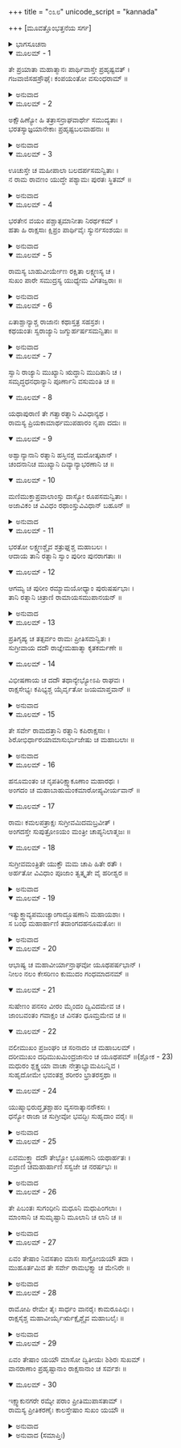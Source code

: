 +++
title = "೦೩೮"
unicode_script = "kannada"

+++
[ಮೂವತ್ತೊಂಭತ್ತನೆಯ ಸರ್ಗ]



<details><summary>ಭಾಗಸೂಚನಾ</summary>

ರಾಜರೆಲ್ಲರೂ ಶ್ರೀರಾಮನಿಗೆ ಕಪ್ಪ-ಕಾಣಿಗೆ ಅರ್ಪಿಸಿದುದು, ಶ್ರೀರಾಮನು ಅವೆಲ್ಲವನ್ನು ಮಿತ್ರರಿಗೂ, ವಾನರರಿಗೂ, ಕರಡಿಗಳಿಗೂ, ರಾಕ್ಷಸರಿಗೂ ಹಂಚಿಕೊಟ್ಟಿದ್ದು
</details>

<details open><summary>ಮೂಲಮ್ - 1</summary>

ತೇ ಪ್ರಯಾತಾ ಮಹಾತ್ಮಾನಃ ಪಾರ್ಥಿವಾಸ್ತೇ ಪ್ರಹೃಷ್ಟವತ್ ।  
ಗಜವಾಜಿಸಹಸ್ರೌಘೈಃ ಕಂಪಯಂತೋ ವಸುಂಧರಾಮ್ ॥
</details>

<details><summary>ಅನುವಾದ</summary>

ಮಹಾತ್ಮನಾದ ಆ ರಾಜರೆಲ್ಲರೂ ಸಾವಿರಾರು ಆನೆ-ಕುದುರೆ-ಕಾಲಾಳುಗಳಿಂದ ಸಮಾವೃತರಾಗಿ ಪರಮ ಹರ್ಷ ದಿಂದ ಭೂಮಿಯನ್ನು ನಡುಗಿಸುತ್ತಾ ಅಯೋಧ್ಯೆಯಿಂದ ಹೊರಟರು.॥1॥
</details>

<details open><summary>ಮೂಲಮ್ - 2</summary>

ಅಕ್ಷೌಹಿಣ್ಯೋ ಹಿ ತತ್ರಾಸನ್ರಾಘವಾರ್ಥೇ ಸಮುದ್ಯತಾಃ ।  
ಭರತಸ್ಯಾಜ್ಞಯಾನೇಕಾಃ ಪ್ರಹೃಷ್ಟಬಲವಾಹನಾಃ ॥
</details>

<details><summary>ಅನುವಾದ</summary>

ಭರತನ ಆಜ್ಞೆಯಂತೆ ಶ್ರೀರಾಮನ ಸಹಾಯಕ್ಕಾಗಿ ಅನೇಕ ಅಕ್ಷೌಹಿಣಿ ಸೈನ್ಯಗಳು ಯುದ್ಧಕ್ಕಾಗಿ ಬಂದಿದ್ದವು. ಆ ಎಲ್ಲ ಸೈನಿಕರು ಮತ್ತು ವಾಹನಗಳು ಹರ್ಷೋತ್ಸಾಹ ಗೊಂಡಿದ್ದವು.॥2॥
</details>

<details open><summary>ಮೂಲಮ್ - 3</summary>

ಊಚುಸ್ತೇ ಚ ಮಹೀಪಾಲಾ ಬಲದರ್ಪಸಮನ್ವಿತಾಃ ।  
ನ ರಾಮ ರಾವಣಂ ಯುದ್ಧೇ ಪಶ್ಯಾಮಃ ಪುರತಃ ಸ್ಥಿತಮ್ ॥
</details>

<details><summary>ಅನುವಾದ</summary>

ಆ ಎಲ್ಲ ಭೂಪಾಲರು ದರ್ಪದಿಂದ ಪರಸ್ಪರ ಹೀಗೆ ಮಾತನಾಡುತ್ತಿದ್ದರು - ನಾವು ಯುದ್ಧದಲ್ಲಿ ಶ್ರೀರಾಮ ಮತ್ತು ರಾವಣರು ಎದುರುಬದಿರಾಗಿ ನಿಂತಿರುವುದನ್ನು ನೋಡಲಾಗಲಿಲ್ಲ.॥3॥
</details>

<details open><summary>ಮೂಲಮ್ - 4</summary>

ಭರತೇನ ವಯಂ ಪಶ್ಚಾತ್ಸಮಾನೀತಾ ನಿರರ್ಥಕಮ್ ।  
ಹತಾ ಹಿ ರಾಕ್ಷಸಾಃ ಕ್ಷಿಪ್ರಂ ಪಾರ್ಥಿವೈಃ ಸ್ಯುರ್ನಸಂಶಯಃ ॥
</details>

<details><summary>ಅನುವಾದ</summary>

ಭರತನು ಮೊದಲೇ ನಮಗೆ ಸೂಚಿಸದೆ, ಯುದ್ಧ ಮುಗಿದ ಮೇಲೆ ನಮ್ಮನ್ನು ವ್ಯರ್ಥವಾಗಿ ಕರೆಸಿಕೊಂಡನು. ಎಲ್ಲ ರಾಜರು ಅಲ್ಲಿಗೆ ಹೋಗಿದ್ದರೆ, ಅವರಿಂದ ಸಮಸ್ತ ರಾಕ್ಷಸರ ಸಂಹಾರವು ಬೇಗನೇ ಅಗುತ್ತಿತ್ತು, ಇದರಲ್ಲಿ ಸಂಶಯವೇ ಇಲ್ಲ.॥4॥
</details>

<details open><summary>ಮೂಲಮ್ - 5</summary>

ರಾಮಸ್ಯ ಬಾಹುವೀರ್ಯೇಣ ರಕ್ಷಿತಾ ಲಕ್ಷ್ಮಣಸ್ಯ ಚ ।  
ಸುಖಂ ಪಾರೇ ಸಮುದ್ರಸ್ಯ ಯುಧ್ಯೇಮ ವಿಗತಜ್ವರಾಃ ॥
</details>

<details><summary>ಅನುವಾದ</summary>

ಶ್ರೀರಾಮ ಮತ್ತು ಲಕ್ಷ್ಮಣರ ಬಾಹುಬಲದಿಂದ ಸುರಕ್ಷಿತ ಮತ್ತು ನಿಶ್ಚಿಂತರಾಗಿ ನಾವು ಸಮುದ್ರದ ಆಚೆಗೆ ಸುಖಪೂರ್ವಕವಾಗಿ ಯುದ್ಧ ಮಾಡುತ್ತಿದ್ದೆವು.॥5॥
</details>

<details open><summary>ಮೂಲಮ್ - 6</summary>

ಏತಾಶ್ಚಾನ್ಯಾಶ್ಚ ರಾಜಾನಃ ಕಥಾಸ್ತತ್ರ ಸಹಸ್ರಶಃ ।  
ಕಥಯಂತಃ ಸ್ವರಾಜ್ಯಾನಿ ಜಗ್ಮುರ್ಹರ್ಷಸಮನ್ವಿತಾಃ ॥
</details>

<details><summary>ಅನುವಾದ</summary>

ಇವರು ಇನ್ನೂ ಬಹಳಷ್ಟು ಮಾತುಗಳನ್ನಾಡುತ್ತಾ ಸಾವಿರಾರು ರಾಜರು ಬಹಳ ಹರ್ಷದಿಂದ ತಮ್ಮ-ತಮ್ಮ ರಾಜ್ಯಗಳಿಗೆ ತೆರಳಿದರು.॥6॥
</details>

<details open><summary>ಮೂಲಮ್ - 7</summary>

ಸ್ವಾನಿ ರಾಜ್ಯಾನಿ ಮುಖ್ಯಾನಿ ಋದ್ಧಾನಿ ಮುದಿತಾನಿ ಚ ।  
ಸಮೃದ್ಧಧನಧಾನ್ಯಾನಿ ಪೂರ್ಣಾನಿ ವಸುಮಂತಿ ಚ ॥
</details>

<details open><summary>ಮೂಲಮ್ - 8</summary>

ಯಥಾಪುರಾಣಿ ತೇ ಗತ್ವಾರತ್ನಾನಿ ವಿವಿಧಾನ್ಯಥ ।  
ರಾಮಸ್ಯ ಪ್ರಿಯಕಾಮಾರ್ಥಮುಪಹಾರಂ ನೃಪಾ ದದುಃ ॥
</details>

<details open><summary>ಮೂಲಮ್ - 9</summary>

ಅಶ್ವಾನ್ಯಾನಾನಿ ರತ್ನಾನಿ ಹಸ್ತಿನಶ್ಚ ಮದೋತ್ಕಟಾನ್ ।  
ಚಂದನಾನಿಚ ಮುಖ್ಯಾನಿ ದಿವ್ಯಾನ್ಯಾಭರಣಾನಿ ಚ ॥
</details>

<details open><summary>ಮೂಲಮ್ - 10</summary>

ಮಣಿಮುಕ್ತಾಪ್ರವಾಲಾಂಸ್ತು ದಾಸ್ಯೋ ರೂಪಸಮನ್ವಿತಾಃ ।  
ಅಜಾವಿಕಂ ಚ ವಿವಿಧಂ ರಥಾಂಸ್ತುವಿವಿಧಾನ್ ಬಹೂನ್ ॥
</details>

<details><summary>ಅನುವಾದ</summary>

ಅವರ ಪ್ರಸಿದ್ಧ ರಾಜ್ಯಗಳು ಸಮೃದ್ಧಿಶಾಲಿ, ಸುಖ-ಆನಂದದಿಂದ ಪರಿಪೂರ್ಣ, ಧನ-ಧಾನ್ಯಗಳಿಂದ ಸಂಪನ್ನ ಹಾಗೂ ರತ್ನಾದಿಗಳಿಂದ ತುಂಬಿ ತುಳುಕುತ್ತಿದ್ದವು. ಆ ರಾಜ್ಯ, ನಗರಗಳಿಗೆ ಹೋಗಿ ಆ ರಾಜರು ಶ್ರೀರಾಮನ ಪ್ರಿಯಮಾಡುವ ಇಚ್ಛೆಯಿಂದ ನಾನಾ ರೀತಿಯ ರತ್ನಾದಿಗಳನ್ನು ಉಡುಗೊರೆಯಾಗಿ ಅವನಿಗೆ ಕಳಿಸಿದರು. ಕುದುರೆ, ವಾಹನಗಳು, ರತ್ನಗಳು, ಮತ್ತಗಜ, ಉತ್ತಮ ಚಂದನ, ದಿವ್ಯ ಆಭೂಷಣ, ಮಣಿ, ಮುತ್ತು, ಹವಳ, ಸುಂದರ ದಾಸಿಯರು, ನಾನಾ ಪ್ರಕಾರದ ಆಡು-ಕುರಿಗಳನ್ನು, ಹಾಗೂ ಬಗೆ-ಬಗೆಯ ಅನೇಕ ರಥಗಳನ್ನು ಕಾಣಿಕೆಯಾಗಿ ಕಳಿಸಿಕೊಟ್ಟರು.॥7-10॥
</details>

<details open><summary>ಮೂಲಮ್ - 11</summary>

ಭರತೋ ಲಕ್ಷ್ಮಣಶ್ಚೈವ ಶತ್ರುಘ್ನಶ್ಚ ಮಹಾಬಲಃ ।  
ಆದಾಯ ತಾನಿ ರತ್ನಾನಿ ಸ್ವಾಂ ಪುರೀಂ ಪುನರಾಗತಾಃ ॥
</details>

<details open><summary>ಮೂಲಮ್ - 12</summary>

ಆಗಮ್ಯ ಚ ಪುರೀಂ ರಮ್ಯಾಮಯೋಧ್ಯಾಂ ಪುರುಷರ್ಷಭಾಃ ।  
ತಾನಿ ರತ್ನಾನಿ ಚಿತ್ರಾಣಿ ರಾಮಾಯಸಮುಪಾನಯನ್ ॥
</details>

<details><summary>ಅನುವಾದ</summary>

ಮಹಾಬಲಿ ಭರತ, ಲಕ್ಷ್ಮಣ, ಶತ್ರುಘ್ನರು ಆ ರತ್ನಗಳನ್ನು ಎತ್ತಿಕೊಂಡು ಅಯೋಧ್ಯೆಗೆ ಬಂದರು. ರಮಣೀಯ ಅಯೋಧ್ಯಾಪುರಿಗೆ ಬಂದು ಆ ಮೂವರೂ ಸಹೋದರರು ಆ ವಿಚಿತ್ರ ರತ್ನಗಳನ್ನು ಶ್ರೀರಾಮನಿಗೆ ಅರ್ಪಿಸಿದರು.॥11-12॥
</details>

<details open><summary>ಮೂಲಮ್ - 13</summary>

ಪ್ರತಿಗೃಹ್ಯ ಚ ತತ್ಸರ್ವಂ ರಾಮಃ ಪ್ರೀತಿಸಮನ್ವಿತಃ ।  
ಸುಗ್ರೀವಾಯ ದದೌ ರಾಜ್ಞೇಮಹಾತ್ಮಾ ಕೃತಕರ್ಮಣೇ ॥
</details>

<details open><summary>ಮೂಲಮ್ - 14</summary>

ವಿಭೀಷಣಾಯ ಚ ದದೌ ತಥಾನ್ಯೇಭ್ಯೋಽಪಿ ರಾಘವಃ ।  
ರಾಕ್ಷಸೇಭ್ಯಃ ಕಪಿಭ್ಯಶ್ಚ ಯೈರ್ವೃತೋ ಜಯಮಾಪ್ತವಾನ್ ॥
</details>

<details><summary>ಅನುವಾದ</summary>

ಅದೆಲ್ಲವನ್ನು ಸ್ವೀಕರಿಸಿ ಮಹಾತ್ಮಾ ಶ್ರೀರಾಮನು ಬಹಳ ಸಂತೋಷದಿಂದ ಉಪಕಾರೀ ವಾನರರಾಜ ಸುಗ್ರೀವ ಮತ್ತು ವಿಭೀಷಣರನ್ನು ಹಾಗೂ ಇತರ ರಾಕ್ಷಸರಿಗೆ, ವಾನರರಿಗೆ ಅದನ್ನು ಹಂಚಿಬಿಟ್ಟನು; ಏಕೆಂದರೆ ಅವರಿಂದ ಸುತ್ತುವರೆದು ಶ್ರೀರಾಮನು ಯುದ್ಧದಲ್ಲಿ ವಿಜಯ ಪ್ರಾಪ್ತಿ ಮಾಡಿ ಕೊಂಡಿದ್ದನು.॥13-14॥
</details>

<details open><summary>ಮೂಲಮ್ - 15</summary>

ತೇ ಸರ್ವೇ ರಾಮದತ್ತಾನಿ ರತ್ನಾನಿ ಕಪಿರಾಕ್ಷಸಾಃ ।  
ಶಿರೋಭಿರ್ಧಾರಯಾಮಾಸುರ್ಭುಜೇಷು ಚ ಮಹಾಬಲಾಃ ॥
</details>

<details><summary>ಅನುವಾದ</summary>

ಆ ಎಲ್ಲ ಮಹಾಬಲೀ ವಾನರರು ಮತ್ತು ರಾಕ್ಷಸರು ಶ್ರೀರಾಮಚಂದ್ರನು ಕೊಟ್ಟಿರುವ ಆ ರತ್ನಗಳನ್ನು ತಮ್ಮ ಮಸ್ತಕ ಮತ್ತು ಭುಜಗಳಲ್ಲಿ ಧರಿಸಿಕೊಂಡರು.॥15॥
</details>

<details open><summary>ಮೂಲಮ್ - 16</summary>

ಹನೂಮಂತಂ ಚ ನೃಪತಿರಿಕ್ಷ್ವಾಕೂಣಾಂ ಮಹಾರಥಃ ।  
ಅಂಗದಂ ಚ ಮಹಾಬಾಹುಮಂಕಮಾರೋಪ್ಯವೀರ್ಯವಾನ್ ॥
</details>

<details open><summary>ಮೂಲಮ್ - 17</summary>

ರಾಮಃ ಕಮಲಪತ್ರಾಕ್ಷಃ ಸುಗ್ರೀವಮಿದಮಬ್ರವೀತ್ ।  
ಅಂಗದಸ್ತೇ ಸುಪುತ್ರೋಽಯಂ ಮಂತ್ರೀ ಚಾಪ್ಯನಿಲಾತ್ಮಜಃ ॥
</details>

<details open><summary>ಮೂಲಮ್ - 18</summary>

ಸುಗ್ರೀವಮಂತ್ರಿತೇ ಯುಕ್ತೌ ಮಮ ಚಾಪಿ ಹಿತೇ ರತೌ ।  
ಅರ್ಹತೋ ವಿವಿಧಾಂ ಪೂಜಾಂ ತ್ವತ್ಕೃತೇ ವೈ ಹರೀಶ್ವರ ॥
</details>

<details><summary>ಅನುವಾದ</summary>

ಅನಂತರ ಇಕ್ಷ್ವಾಕು ನರೇಶ ಮಹಾಪರಾಕ್ರಮಿ, ಮಹಾರಥಿ ಕಮಲನಯನ ಶ್ರೀರಾಮನು ಮಹಾಬಾಹು ಹನುಮಾನ್ ಹಾಗೂ ಅಂಗದರನ್ನು ತೊಡೆಯಲ್ಲಿ ಕುಳ್ಳಿರಿಸಿಕೊಂಡು ಸುಗ್ರೀವನಲ್ಲಿ ಹೀಗೆ ಹೇಳಿದನು- ಸುಗ್ರೀವನೇ! ಅಂಗದನು ನಿನ್ನ ಸುಪುತ್ರನಾಗಿದ್ದಾನೆ. ಪವನಕುಮಾರ ಹನುಮಂತನು ಮಂತ್ರಿ. ವಾನರರಾಜನೇ! ಇವರಿಬ್ಬರೂ ನನಗೆ ಮಂತ್ರಿಗಳ ಕೆಲಸ ಮಾಡುತ್ತಿದ್ದರು ಹಾಗೂ ಸದಾ ನನ್ನ ಹಿತಸಾಧನೆಯಲ್ಲೇ ತೊಡಗಿರುತ್ತಿದ್ದರು. ಅದಕ್ಕಾಗಿ ವಿಶೇಷವಾಗಿ ನಿನ್ನಿಂದಾಗಿ ಇವರು ನನ್ನಿಂದ ವಿವಿಧ ಆದರ ಸತ್ಕಾರ ಹಾಗೂ ಉಡುಗೊರೆ ಪಡೆಯಲು ಯೋಗ್ಯರಾಗಿದ್ದಾರೆ.॥16-18॥
</details>

<details open><summary>ಮೂಲಮ್ - 19</summary>

ಇತ್ಯುಕ್ತ್ವಾವ್ಯಪಮುಚ್ಯಾಂಗಾದ್ಭೂಷಣಾನಿ ಮಹಾಯಶಾಃ ।  
ಸ ಬಂಧ ಮಹಾರ್ಹಾಣಿ ತದಾಂಗದಹನೂಮತೋಃ ॥
</details>

<details><summary>ಅನುವಾದ</summary>

ಹೀಗೆ ಹೇಳಿ ಮಹಾಯಶಸ್ವೀ ಶ್ರೀರಾಮನು ತನ್ನ ಮೈಮೇಲಿಂದ ಬಹುಮೂಲ್ಯ ಆಭೂಷಣ ತೆಗೆದು ಅದನ್ನು ಅಂಗದ ಹಾಗೂ ಹನುಮಂತರಿಗೆ ತೊಡಿಸಿದನು.॥19॥
</details>

<details open><summary>ಮೂಲಮ್ - 20</summary>

ಆಭಾಷ್ಯ ಚ ಮಹಾವೀರ್ಯಾನ್ರಾಘವೋ ಯೂಥಪರ್ಷಭಾನ್ ।  
ನೀಲಂ ನಲಂ ಕೇಸರಿಣಂ ಕುಮುದಂ ಗಂಧಮಾದನಮ್ ॥
</details>

<details open><summary>ಮೂಲಮ್ - 21</summary>

ಸುಷೇಣಂ ಪನಸಂ ವೀರಂ ಮೈಂದಂ ದ್ವಿವಿದಮೇವ ಚ ।  
ಜಾಂಬವಂತಂ ಗವಾಕ್ಷಂ ಚ ವಿನತಂ ಧೂಮ್ರಮೇವ ಚ ॥
</details>

<details open><summary>ಮೂಲಮ್ - 22</summary>

ವಲೀಮುಖಂ ಪ್ರಜಂಘಂ ಚ ಸಂನಾದಂ ಚ ಮಹಾಬಲಮ್ ।  
ದರೀಮುಖಂ ದಧಿಮುಖಮಿಂದ್ರಜಾನುಂ ಚ ಯೂಥಪಮ್ ॥(ಶ್ಲೋಕ - 23)  
ಮಧುರಂ ಶ್ಲಕ್ಷ್ಣಯಾ ವಾಚಾ ನೇತ್ರಾಭ್ಯಾಮಪಿಬನ್ನಿವ ।  
ಸುಹೃದೋಮೇ ಭವಂತಶ್ಚ ಶರೀರಂ ಭ್ರಾತರಸ್ತಥಾ ॥
</details>

<details open><summary>ಮೂಲಮ್ - 24</summary>

ಯುಷ್ಮಾಭಿರುದ್ಧೃತಶ್ಚಾಹಂ ವ್ಯಸನಾತ್ಕಾನನೌಕಸಃ ।  
ಧನ್ಯೋ ರಾಜಾ ಚ ಸುಗ್ರೀವೋ ಭವದ್ಭಿಃ ಸುಹೃದಾಂ ವರೈಃ ॥
</details>

<details><summary>ಅನುವಾದ</summary>

ಬಳಿಕ ಶ್ರೀರಘುನಾಥನು ಮಹಾಪರಾಕ್ರಮಿ ವಾನರ ಸೇನಾಪತಿಗಳಾದ ನೀಲ, ನಳ, ಕೇಸರೀ, ಕುಮುದ, ಗಂಧಮಾದನ, ಸುಷೇಣ, ಪನಸ, ವೀರಮೈಂದ, ದ್ವಿವಿದ, ಜಾಂಬವಂತ, ಗವಾಕ್ಷ, ವಿನತ, ಧೂಮ್ರ, ಬಲಿಮುಖ, ಪ್ರಜಂಘ, ಮಹಾಬಲಿ ಸಂನಾದ, ದಧಿಮುಖ, ದರೀಮುಖ ಮತ್ತು ಇಂದ್ರಜಾನು ಇವರನ್ನು ಕರೆದು ಅವರನ್ನು ಕಣ್ಣುಗಳಿಂದಲೇ ಕುಡಿದುಬಿಡುವನೋ ಎಂಬಂತೆ ನೋಡಿದನು. ಅವನು ಸ್ನೇಹಯುಕ್ತ ಮಧುರ ವಾಣಿಯಿಂದ ಅವರಲ್ಲಿ ಹೇಳಿದನು - ವಾನರ ವೀರರೇ! ನೀವು ನನಗೆ ಸುಹೃದ, ಶರೀರ ಮತ್ತು ಸಹೋದರರಾಗಿದ್ದೀರಿ. ನೀವೇ ನನ್ನನ್ನು ಸಂಕಟದಿಂದ ಎತ್ತಿರುವಿರಿ. ನಿಮ್ಮಂತಹ ಶ್ರೇಷ್ಠ ಸುಹೃದರನ್ನು ಪಡೆದು ಸುಗ್ರೀವರಾಜನು ಧನ್ಯನಾಗಿದ್ದಾನೆ.॥20-24॥
</details>

<details open><summary>ಮೂಲಮ್ - 25</summary>

ಏವಮುಕ್ತ್ವಾ ದದೌ ತೇಭ್ಯೋ ಭೂಷಣಾನಿ ಯಥಾರ್ಹತಃ ।  
ವಜ್ರಾಣಿ ಚಮಹಾರ್ಹಾಣಿ ಸಸ್ವಜೇ ಚ ನರರ್ಷಭಃ ॥
</details>

<details><summary>ಅನುವಾದ</summary>

ಹೀಗೆ ಹೇಳಿ ನರಶ್ರೇಷ್ಠ ಶ್ರೀರಾಮನು ಅವರಿಗೆ ಯಥಾಯೋಗ್ಯ ಆಭೂಷಣ ಮತ್ತು ಬಹುಮೂಲ್ಯ ರತ್ನಾದಿಗಳನ್ನು ಕೊಟ್ಟು, ಅವರನ್ನು ಅಪ್ಪಿಕೊಂಡನು.॥25॥
</details>

<details open><summary>ಮೂಲಮ್ - 26</summary>

ತೇ ಪಿಬಂತಃ ಸುಗಂಧೀನಿ ಮಧೂನಿ ಮಧುಪಿಂಗಲಾಃ ।  
ಮಾಂಸಾನಿ ಚ ಸುಮೃಷ್ಟಾನಿ ಮೂಲಾನಿ ಚ ಲಾನಿ ಚ ॥
</details>

<details><summary>ಅನುವಾದ</summary>

ಜೇನಿನಂತಹ ಪಿಂಗಳ ವರ್ಣವುಳ್ಳ ಆ ವಾನರರು ಅಲ್ಲಿ ಮಧು ಸೇವಿಸುತ್ತಾ, ರಾಜಭೋಗ ವಸ್ತುಗಳನ್ನು ಅನುಭವಿಸುತ್ತಾ, ಸ್ವಾದಿಷ್ಟ ಫಲ-ಮೂಲಗಳನ್ನು  ತಿನ್ನುತ್ತಿದ್ದರು.॥26॥
</details>

<details open><summary>ಮೂಲಮ್ - 27</summary>

ಏವಂ ತೇಷಾಂ ನಿವಸತಾಂ ಮಾಸಃ ಸಾಗ್ರೋಯಯೌ ತದಾ ।  
ಮುಹೂರ್ತಮಿವ ತೇ ಸರ್ವೇ ರಾಮಭಕ್ತ್ಯಾ ಚ ಮೇನಿರೇ ॥
</details>

<details><summary>ಅನುವಾದ</summary>

ಹೀಗೆ ವಾಸಿಸುತ್ತಾ ವಾನರರು ಒಂದು ತಿಂಗಳಿಗಿಂತಲೂ ಹೆಚ್ಚು ಸಮಯ ಕಳೆಯಿತು. ಆದರೂ ಶ್ರೀರಾಮನ ಕುರಿತು ಇರುವ ಭಕ್ತಿಯಿಂದಾಗಿ ಅಷ್ಟು ಸಮಯ ಒಂದು ಮುಹೂರ್ತದಂತೆ ಕಂಡಿತು.॥27॥
</details>

<details open><summary>ಮೂಲಮ್ - 28</summary>

ರಾಮೋಪಿ ರೇಮೇ ತೈಃ ಸಾರ್ಧಂ ವಾನರೈಃ ಕಾಮರೂಪಿಭಿಃ ।  
ರಾಕ್ಷಸೈಶ್ಚ ಮಹಾವೀರ್ಯೈರ್ಋಕ್ಷೈಶ್ಚೈವ ಮಹಾಬಲೈಃ ॥
</details>

<details><summary>ಅನುವಾದ</summary>

ಶ್ರೀರಾಮನೂ ಕೂಡ ಕಾಮರೂಪಿಗಳಾದ ವಾನರರೊಂದಿಗೆ, ಮಹಾಪರಾಕ್ರಮಿ ರಾಕ್ಷಸರೊಂದಿಗೆ ಹಾಗೂ ಮಹಾಬಲೀ ಕರಡಿಗಳೊಂದಿಗೆ ಆನಂದದಿಂದ ಸಮಯ ಕಳೆಯುತ್ತಿದ್ದನು.॥28॥
</details>

<details open><summary>ಮೂಲಮ್ - 29</summary>

ಏವಂ ತೇಷಾಂ ಯಯೌ ಮಾಸೋ ದ್ವಿತೀಯಃ ಶಿಶಿರಃ ಸುಖಮ್ ।  
ವಾನರಾಣಾಂ ಪ್ರಹೃಷ್ಟಾನಾಂ ರಾಕ್ಷಸಾನಾಂ ಚ ಸರ್ವಶಃ ॥
</details>

<details open><summary>ಮೂಲಮ್ - 30</summary>

ಇಕ್ಷ್ವಾಕುನಗರೇ ರಮ್ಯೇ ಪರಾಂ ಪ್ರೀತಿಮುಪಾಸತಾಮ್ ।  
ರಾಮಸ್ಯ ಪ್ರೀತಿಕರಣೈಃ ಕಾಲಸ್ತೇಷಾಂ ಸುಖಂ ಯಯೌ ॥
</details>

<details><summary>ಅನುವಾದ</summary>

ಹೀಗೆ ಅವರ ಶಿಶಿರಋತುವಿನ ಇನ್ನೊಂದು ತಿಂಗಳೂ ಸುಖವಾಗಿ ಕಳೆಯಿತು. ಇಕ್ಷ್ವಾಕುವಂಶೀ ರಾಜರ ಆ ಸುರಮ್ಯ ರಾಜಧಾನಿಯಲ್ಲಿ ಆ ವಾನರ, ರಾಕ್ಷಸರು ಬಹಳ ಹರ್ಷ ಮತ್ತು ಪ್ರೇಮದಿಂದ ಇರುತ್ತಿದ್ದರು. ಶ್ರೀರಾಮನ ಪ್ರೇಮಪೂರ್ವಕ ಸತ್ಕಾರದಿಂದ ಅವರ ಆ ಸಮಯ ಸುಖವಾಗಿ ಕಳೆಯುತ್ತಿತ್ತು.॥29-30॥
</details>

<details><summary>ಅನುವಾದ (ಸಮಾಪ್ತಿಃ)</summary>

ಶ್ರೀವಾಲ್ಮೀಕಿ ವಿರಚಿತ ಆರ್ಷರಾಮಾಯಣ ಆದಿಕಾವ್ಯದ ಉತ್ತರಕಾಂಡದಲ್ಲಿ ಮೂವತ್ತೊಂಭತ್ತನೆಯ ಸರ್ಗ ಪೂರ್ಣವಾಯಿತು.॥39॥
</details>
